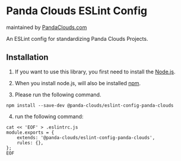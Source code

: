 Panda Clouds ESLint Config
=========
maintained by [PandaClouds.com](https://pandaclouds.com)

An ESLint config for standardizing Panda Clouds Projects.

Installation
------------

1. If you want to use this library, you first need to install the [Node.js](https://nodejs.org/en/).

2. When you install node.js, will also be installed [npm](https://www.npmjs.com/).

3. Please run the following command.

```
npm install --save-dev @panda-clouds/eslint-config-panda-clouds
```

4. run the following command:

```
cat << 'EOF' > .eslintrc.js
module.exports = {
    extends: '@panda-clouds/eslint-config-panda-clouds',
    rules: {},
};
EOF
```
